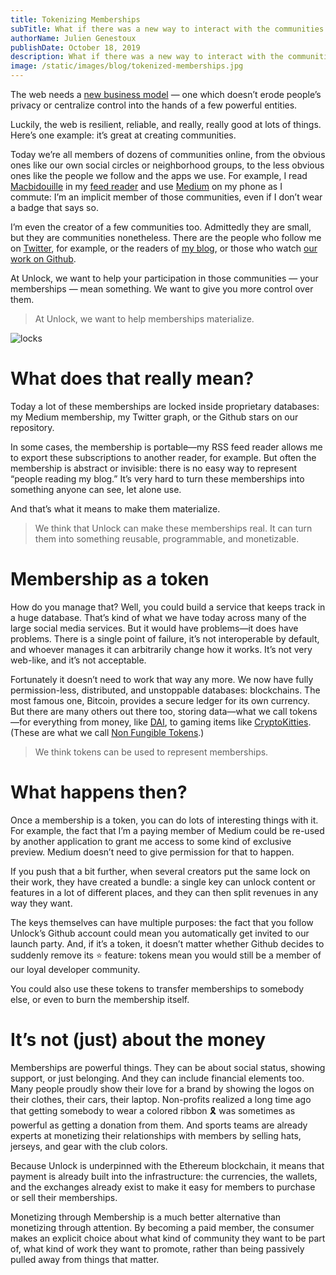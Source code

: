 ```yaml
---
title: Tokenizing Memberships
subTitle: What if there was a new way to interact with the communities you are part of?
authorName: Julien Genestoux
publishDate: October 18, 2019
description: What if there was a new way to interact with the communities you are part of?
image: /static/images/blog/tokenized-memberships.jpg
---
```


The web needs a [new business model](https://medium.com/unlock-protocol/its-time-to-unlock-the-web-b98e9b94add1) — one which doesn’t erode people’s privacy or centralize control into the hands of a few powerful entities.

Luckily, the web is resilient, reliable, and really, really good at lots of things. Here’s one example: it’s great at creating communities.

Today we’re all members of dozens of communities online, from the obvious ones like our own social circles or neighborhood groups, to the less obvious ones like the people we follow and the apps we use. For example, I read [Macbidouille](https://macbidouille.com) in my [feed reader](https://feedbin.com/) and use [Medium](https://medium.com/) on my phone as I commute: I’m an implicit member of those communities, even if I don’t wear a badge that says so.

I’m even the creator of a few communities too. Admittedly they are small, but they are communities nonetheless. There are the people who follow me on [Twitter](https://twitter.com/julien51), for example, or the readers of [my blog](https://ouvre-boite.com), or those who watch [our work on Github](https://github.com/unlock-protocol/unlock/).

At Unlock, we want to help your participation in those communities — your memberships — mean something. We want to give you more control over them.

> At Unlock, we want to help memberships materialize.

![locks](/static/images/blog/tokenized-memberships.jpg)

# What does that really mean?

Today a lot of these memberships are locked inside proprietary databases: my Medium membership, my Twitter graph, or the Github stars on our repository.

In some cases, the membership is portable—my RSS feed reader allows me to export these subscriptions to another reader, for example. But often the membership is abstract or invisible: there is no easy way to represent “people reading my blog.” It’s very hard to turn these memberships into something anyone can see, let alone use.

And that’s what it means to make them materialize.

> We think that Unlock can make these memberships real. It can turn them into something reusable, programmable, and monetizable.

# Membership as a token

How do you manage that? Well, you could build a service that keeps track in a huge database. That’s kind of what we have today across many of the large social media services. But it would have problems—it does have problems. There is a single point of failure, it’s not interoperable by default, and whoever manages it can arbitrarily change how it works. It’s not very web-like, and it’s not acceptable.

Fortunately it doesn’t need to work that way any more. We now have fully permission-less, distributed, and unstoppable databases: blockchains. The most famous one, Bitcoin, provides a secure ledger for its own currency. But there are many others out there too, storing data—what we call tokens—for everything from money, like [DAI](https://makerdao.com/en/dai/), to gaming items like [CryptoKitties](https://www.cryptokitties.co/). (These are what we call [Non Fungible Tokens](https://unlock-protocol.com/blog/non-fungible-tokens-betaworks/).)

> We think tokens can be used to represent memberships.

# What happens then?

Once a membership is a token, you can do lots of interesting things with it. For example, the fact that I’m a paying member of Medium could be re-used by another application to grant me access to some kind of exclusive preview. Medium doesn’t need to give permission for that to happen.

If you push that a bit further, when several creators put the same lock on their work, they have created a bundle: a single key can unlock content or features in a lot of different places, and they can then split revenues in any way they want.

The keys themselves can have multiple purposes: the fact that you follow Unlock’s Github account could mean you automatically get invited to our launch party. And, if it’s a token, it doesn’t matter whether Github decides to suddenly remove its ⭐️ feature: tokens mean you would still be a member of our loyal developer community.

You could also use these tokens to transfer memberships to somebody else, or even to burn the membership itself.

# It’s not (just) about the money

Memberships are powerful things. They can be about social status, showing support, or just belonging. And they can include financial elements too. Many people proudly show their love for a brand by showing the logos on their clothes, their cars, their laptop. Non-profits realized a long time ago that getting somebody to wear a colored ribbon 🎗 was sometimes as powerful as getting a donation from them. And sports teams are already experts at monetizing their relationships with members by selling hats, jerseys, and gear with the club colors.

Because Unlock is underpinned with the Ethereum blockchain, it means that payment is already built into the infrastructure: the currencies, the wallets, and the exchanges already exist to make it easy for members to purchase or sell their memberships.

Monetizing through Membership is a much better alternative than monetizing through attention. By becoming a paid member, the consumer makes an explicit choice about what kind of community they want to be part of, what kind of work they want to promote, rather than being passively pulled away from things that matter.
